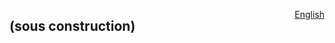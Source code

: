 <a href="https://cffdrs.github.io/website_en/tutorials/" target="_self" style="float: right;"> English </a>

## (sous construction)